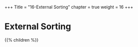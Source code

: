 +++
Title = "16-External Sorting"
chapter = true
weight = 16
+++

# External Sorting
{{% children %}}